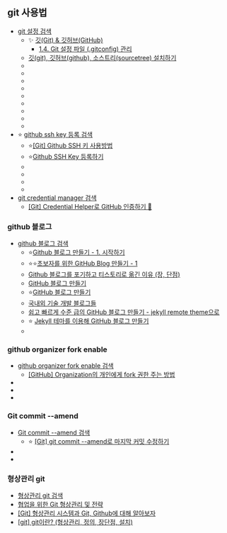 ## git 사용법
- [git 설정 검색](https://www.google.com/search?q=git+%EC%84%A4%EC%A0%95&rlz=1C1GCEU_koKR1161KR1161&oq=git+%EC%84%A4%EC%A0%95&gs_lcrp=EgZjaHJvbWUyCQgAEEUYORiABDIKCAEQABixAxiABDIHCAIQABiABDIHCAMQABiABDIHCAQQABiABDIHCAUQABiABDIHCAYQABiABDIHCAcQABiABDIHCAgQABiABDIHCAkQABiABNIBCDQ3OTBqMGo3qAIAsAIA&sourceid=chrome&ie=UTF-8)
  - ✨ [깃(Git) & 깃허브(GitHub)](https://wikidocs.net/book/14452)
    - [1.4. Git 설정 파일 (.gitconfig) 관리](https://wikidocs.net/277236)
  - [깃(git),  깃허브(github), 소스트리(sourcetree) 설치하기](https://m.blog.naver.com/libralim/223511700938)
  - []()
  - []()
  - []()
  - []()
  - []()
  - []()
  - []()
  - []()
  - []()
- ⭐ [github ssh key 등록 검색](https://www.google.com/search?newwindow=1&sca_esv=0407674a9afef7c1&rlz=1C1GCEU_koKR1161KR1161&q=github+ssh+key+%EB%93%B1%EB%A1%9D&sa=X&ved=2ahUKEwjk7sGq6LONAxUGsVYBHfVHGpsQ7xYoAHoECAkQAQ&biw=1822&bih=959&dpr=1)
  - ⭐[[Git] Github SSH 키 사용방법](https://jaehoon-daddy.tistory.com/20)
  - ⭐[Github SSH Key 등록하기](https://velog.io/@skyepodium/Github-SSH-Key-%EB%93%B1%EB%A1%9D%ED%95%98%EA%B8%B0)
  - []()
  - []()
  - []()
  - []()
- [git credential manager 검색](https://www.google.com/search?q=git+credential+manager&rlz=1C1GCEU_koKR1161KR1161&oq=git+credi&gs_lcrp=EgZjaHJvbWUqCwgCEAAYChgTGIAEMgYIABBFGDkyCQgBEAAYExiABDILCAIQABgKGBMYgAQyCAgDEAAYExgeMgoIBBAAGAgYExgeMgoIBRAAGIAEGKIEMgoIBhAAGIAEGKIEMgoIBxAAGIAEGKIEMgoICBAAGIAEGKIEMgoICRAAGAoYExge0gEINTc5MWowajeoAgCwAgA&sourceid=chrome&ie=UTF-8)
  - [[Git] Credential Helper로 GitHub 인증하기 🔑](https://velog.io/@euisuk-chung/Git-Credential-Helper%EB%A1%9C-GitHub-%EC%9D%B8%EC%A6%9D%ED%95%98%EA%B8%B0)

### github 블로그
- [github 블로그 검색](https://www.google.com/search?q=github+%EB%B8%94%EB%A1%9C%EA%B7%B8&rlz=1C1GCEU_koKR1161KR1161&oq=github+%EB%B8%94%EB%A1%9C%EA%B7%B8&gs_lcrp=EgZjaHJvbWUqBwgAEAAYgAQyBwgAEAAYgAQyBwgBEAAYgAQyBwgCEAAYgAQyBwgDEAAYgAQyBwgEEAAYgAQyBwgFEAAYgAQyBwgGEAAYgAQyBwgHEAAYgAQyBwgIEAAYgAQyBwgJEAAYgATSAQkxMTU2MGowajeoAgCwAgA&sourceid=chrome&ie=UTF-8)
  - ⭐[Github 블로그 만들기 - 1. 시작하기](https://tired-o.github.io/posts/github-blog-1/)
  - ⭐⭐[초보자를 위한 GitHub Blog 만들기 - 1](https://wlqmffl0102.github.io/posts/Making-Git-blogs-for-beginners-1/)
  - [Github 블로그를 포기하고 티스토리로 옮긴 이유 (장, 단점)](https://tentasys.tistory.com/4)
  - [GitHub 블로그 만들기](https://wikidocs.net/278085)
  - ⭐[GitHub 블로그 만들기](https://velog.io/@jbourbaki/GitHub-%EB%B8%94%EB%A1%9C%EA%B7%B8-%EB%A7%8C%EB%93%A4%EA%B8%B0)
  - [국내외 기술 개발 블로그들](https://github.com/seongkyu-lim/TechBlogs)
  - [쉽고 빠르게 수준 급의 GitHub 블로그 만들기 - jekyll remote theme으로](https://dreamgonfly.github.io/blog/jekyll-remote-theme/)
  - ⭐ [Jekyll 테마를 이용해 GitHub 블로그 만들기](https://pioneergu.github.io/posts/jekyll-theme-make/)
  - []()

### github organizer fork enable
  - [github organizer fork enable 검색](https://www.google.com/search?q=github+organizer+fork+enable&oq=github+organizer+fork+enable&gs_lcrp=EgZjaHJvbWUyCAgAEEUYFRg5MgkIARAhGAoYoAEyCQgCECEYChigATIJCAMQIRgKGKAB0gEJMTk1MzlqMGo3qAIAsAIA&sourceid=chrome&ie=UTF-8)
    - [[GitHub] Organization의 개인에게 fork 권한 주는 방법](https://stirringdev.tistory.com/10)
  - []()
  - []()
  - []()

### Git commit --amend
- [Git commit --amend 검색](https://www.google.com/search?q=Git+commit+--amend&newwindow=1&sca_esv=f5357ae72790bb1e&ei=159KaP-hA_fh2roPg6DviAk&oq=git+change+commit+message+visual+studio+code&gs_lp=Egxnd3Mtd2l6LXNlcnAiLGdpdCBjaGFuZ2UgY29tbWl0IG1lc3NhZ2UgdmlzdWFsIHN0dWRpbyBjb2RlKgIIATIKEAAYsAMY1gQYRzIKEAAYsAMY1gQYRzIKEAAYsAMY1gQYRzIKEAAYsAMY1gQYRzIKEAAYsAMY1gQYRzIKEAAYsAMY1gQYRzIKEAAYsAMY1gQYRzIKEAAYsAMY1gQYRzIKEAAYsAMY1gQYRzIKEAAYsAMY1gQYR0idIlDzBFiWF3ACeAGQAQCYAZoDoAGaA6oBAzQtMbgBAcgBAPgBAZgCA6ACpgPCAgQQABgewgIIEAAYgAQYogSYAwCIBgGQBgqSBwUyLjQtMaAH-QOyBwM0LTG4B54DwgcFMC4yLjHIBwk&sclient=gws-wiz-serp)
  - ⭐ [[Git] git commit --amend로 마지막 커밋 수정하기](https://seosh817.tistory.com/291)
- []()
- []()


### 형상관리 git
- [형상관리 git 검색](https://www.google.com/search?q=%ED%98%95%EC%83%81%EA%B4%80%EB%A6%AC+git&oq=%ED%98%95%EC%83%81%EA%B4%80%EB%A6%AC+git&gs_lcrp=EgZjaHJvbWUyBggAEEUYOTIGCAEQRRhB0gEINTg5NGowajeoAgCwAgA&sourceid=chrome&ie=UTF-8)
- [협업을 위한 Git 형상관리 및 전략](https://velog.io/@jha0402/%ED%98%91%EC%97%85%EC%9D%84-%EC%9C%84%ED%95%9C-Git-%ED%98%95%EC%83%81%EA%B4%80%EB%A6%AC-%EB%B0%8F-%EC%A0%84%EB%9E%B5)
- [[Git] 형상관리 시스템과 Git, Github에 대해 알아보자](https://j1mmyson.github.io/posts/AboutGit/)
- [[git] git이란? (형상관리, 정의, 장단점, 설치)](https://velog.io/@lazysia/git-git)